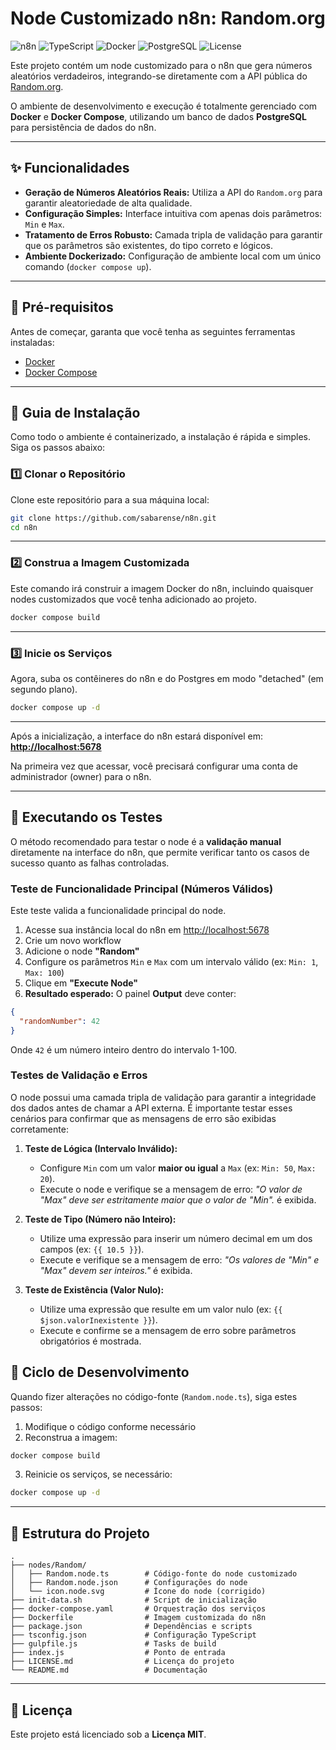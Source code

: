 # Node Customizado n8n: Random.org

![n8n](https://img.shields.io/badge/n8n-Custom_Node-blueviolet)
![TypeScript](https://img.shields.io/badge/TypeScript-3178C6?logo=typescript&logoColor=white)
![Docker](https://img.shields.io/badge/Docker-2496ED?logo=docker&logoColor=white)
![PostgreSQL](https://img.shields.io/badge/PostgreSQL-4169E1?logo=postgresql&logoColor=white)
![License](https://img.shields.io/badge/license-MIT-green)

Este projeto contém um node customizado para o n8n que gera números aleatórios verdadeiros, integrando-se diretamente com a API pública do [Random.org](https://www.random.org/).

O ambiente de desenvolvimento e execução é totalmente gerenciado com **Docker** e **Docker Compose**, utilizando um banco de dados **PostgreSQL** para persistência de dados do n8n.

---

## ✨ Funcionalidades

- **Geração de Números Aleatórios Reais:** Utiliza a API do `Random.org` para garantir aleatoriedade de alta qualidade.
- **Configuração Simples:** Interface intuitiva com apenas dois parâmetros: `Min` e `Max`.
- **Tratamento de Erros Robusto:** Camada tripla de validação para garantir que os parâmetros são existentes, do tipo correto e lógicos.
- **Ambiente Dockerizado:** Configuração de ambiente local com um único comando (`docker compose up`).

---

## 🔧 Pré-requisitos

Antes de começar, garanta que você tenha as seguintes ferramentas instaladas:

- [Docker](https://www.docker.com/get-started)
- [Docker Compose](https://docs.docker.com/compose/install/)

---

## 🚀 Guia de Instalação

Como todo o ambiente é containerizado, a instalação é rápida e simples. Siga os passos abaixo:

### 1️⃣ Clonar o Repositório

Clone este repositório para a sua máquina local:

```bash
git clone https://github.com/sabarense/n8n.git
cd n8n
```
---

### 2️⃣ Construa a Imagem Customizada

Este comando irá construir a imagem Docker do n8n, incluindo quaisquer nodes customizados que você tenha adicionado ao projeto.
```bash
docker compose build
```

---

### 3️⃣ Inicie os Serviços

Agora, suba os contêineres do n8n e do Postgres em modo "detached" (em segundo plano).

```bash
docker compose up -d
```
---

Após a inicialização, a interface do n8n estará disponível em:  
**[http://localhost:5678](http://localhost:5678)**

Na primeira vez que acessar, você precisará configurar uma conta de administrador (owner) para o n8n.

---

## 🧪 Executando os Testes

O método recomendado para testar o node é a **validação manual** diretamente na interface do n8n, que permite verificar tanto os casos de sucesso quanto as falhas controladas.

### Teste de Funcionalidade Principal (Números Válidos)

Este teste valida a funcionalidade principal do node.

1.  Acesse sua instância local do n8n em [http://localhost:5678](http://localhost:5678)
2.  Crie um novo workflow
3.  Adicione o node **"Random"**
4.  Configure os parâmetros `Min` e `Max` com um intervalo válido (ex: `Min: 1`, `Max: 100`)
5.  Clique em **"Execute Node"**
6.  **Resultado esperado:** O painel **Output** deve conter:
   ```json
   {
     "randomNumber": 42
   }
   ```
   Onde `42` é um número inteiro dentro do intervalo 1-100.

### Testes de Validação e Erros

O node possui uma camada tripla de validação para garantir a integridade dos dados antes de chamar a API externa. É importante testar esses cenários para confirmar que as mensagens de erro são exibidas corretamente:

1.  **Teste de Lógica (Intervalo Inválido):**
    * Configure `Min` com um valor **maior ou igual** a `Max` (ex: `Min: 50`, `Max: 20`).
    * Execute o node e verifique se a mensagem de erro: *"O valor de "Max" deve ser estritamente maior que o valor de "Min".* é exibida.

2.  **Teste de Tipo (Número não Inteiro):**
    * Utilize uma expressão para inserir um número decimal em um dos campos (ex: `{{ 10.5 }}`).
    * Execute e verifique se a mensagem de erro: *"Os valores de "Min" e "Max" devem ser inteiros."* é exibida.

3.  **Teste de Existência (Valor Nulo):**
    * Utilize uma expressão que resulte em um valor nulo (ex: `{{ $json.valorInexistente }}`).
    * Execute e confirme se a mensagem de erro sobre parâmetros obrigatórios é mostrada.

## 🔄 Ciclo de Desenvolvimento

Quando fizer alterações no código-fonte (`Random.node.ts`), siga estes passos:

1. Modifique o código conforme necessário  
2. Reconstrua a imagem:

```bash
docker compose build
```

3. Reinicie os serviços, se necessário:

```bash
docker compose up -d
```
---

## 📂 Estrutura do Projeto

```
.
├── nodes/Random/
│   ├── Random.node.ts        # Código-fonte do node customizado
│   ├── Random.node.json      # Configurações do node
│   └── icon.node.svg         # Ícone do node (corrigido)
├── init-data.sh              # Script de inicialização
├── docker-compose.yaml       # Orquestração dos serviços
├── Dockerfile                # Imagem customizada do n8n
├── package.json              # Dependências e scripts
├── tsconfig.json             # Configuração TypeScript
├── gulpfile.js               # Tasks de build
├── index.js                  # Ponto de entrada
├── LICENSE.md                # Licença do projeto
└── README.md                 # Documentação
```

---

## 📄 Licença

Este projeto está licenciado sob a **Licença MIT**.
